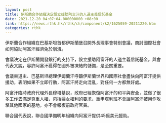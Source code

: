 ```yaml
---
layout: post
title: 伊斯蘭合作組織決定設立援助阿富汗的人道主義信託基金
date: 2021-12-20 04:07:04.000000000 +08:00
link: https://news.rthk.hk/rthk/ch/component/k2/1625059-20211220.htm
categories: rthk
---
```


伊斯蘭合作組織在巴基斯坦首都伊斯蘭堡召開外長理事會特別會議，商討國際社會如何協助阿富汗經濟免於崩潰。

會議決定在伊斯蘭開發銀行的支持下，設立援助阿富汗的人道主義信託基金。與會代表又說，容許阿富汗獲得在國外被凍結的儲備，是至關重要。

會議東道主、巴基斯坦總理伊姆蘭汗呼籲伊斯蘭世界和國際社會盡快向阿富汗提供援助，表明如果不立即行動，阿富汗將走向混亂，對任何一方都無好處。

阿富汗臨時政府代理外長穆塔基說，政府已經恢復阿富汗的和平與安全，並做了很多工作去滿足尊重人權，包括婦女權利的要求，重申塔利班不會讓阿富汗被用作攻擊其他國家的基地，亦不會報復前政府官員。

聯合國代表說，聯合國準備明年組織向阿富汗提供45億美元援助。
